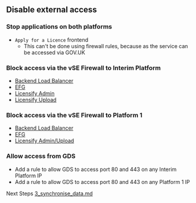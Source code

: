 ## Disable external access

### Stop applications on both platforms

* `Apply for a Licence` frontend
  * This can't be done using firewall rules, because as the service can be accessed via GOV.UK

### Block access via the vSE Firewall to Interim Platform

* [Backend Load Balancer](https://internal.github/gds/vcloud-provisioner/blob/master/edgegateway/production/firewall.rb#L21-L29)
* [EFG](https://internal.github/gds/vcloud-provisioner/blob/master/edgegateway/production/firewall.rb#L36-L44)
* [Licensify Admin](https://internal.github/gds/vcloud-provisioner/blob/master/edgegateway/production/firewall.rb#L46-L54)
* [Licensify Upload](https://internal.github/gds/vcloud-provisioner/blob/master/edgegateway/production/firewall.rb#L46-L54)

### Block access via the vSE Firewall to Platform 1

* [Backend Load Balancer](https://internal.github/gds/govuk-provisioning/blob/master/networking/common/firewall.rb#L40-L48)
* [EFG](https://internal.github/gds/govuk-provisioning/blob/master/networking/common/firewall.rb#L55-L63)
* [Licensify Admin/Upload](https://internal.github/gds/govuk-provisioning/blob/master/networking/common/firewall.rb#L65-L73)

### Allow access from GDS

* Add a rule to allow GDS to access port 80 and 443 on any Interim Platform IP
* Add a rule to allow GDS to access port 80 and 443 on any Platform 1 IP

Next Steps [3_synchronise_data.md](3_synchronise_data.md)
